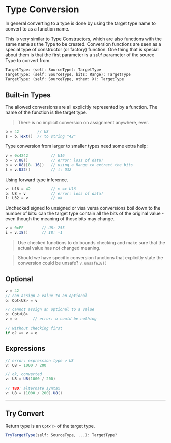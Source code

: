 # Type Conversion

In general converting to a type is done by using the target type name to convert to as a function name.

This is very similar to [Type Constructors](types.md$Type-Constructors), which are also functions with the same name as the Type to be created. Conversion functions are seen as a special type of constructor (or factory) function. One thing that is special about them is that the first parameter is a `self` parameter of the source Type to convert from.

```csharp
TargetType: (self: SourceType): TargetType
TargetType: (self: SourceType, bits: Range): TargetType
TargetType: (self: SourceType, other: X): TargetType
```

## Built-in Types

The allowed conversions are all explicitly represented by a function. The name of the function is the target type.

> There is no implicit conversion on assignment anywhere, ever.

```C#
b = 42        // U8
s = b.Text()  // to string "42"
```

Type conversion from larger to smaller types need some extra help:

```C#
v = 0x4242          // U16
b = v.U8()          // error: loss of data!
b = v.U8([8..16])   // using a Range to extract the bits
l = v.U32()         // l: U32
```

Using forward type inference.

```C#
v: U16 = 42         // v => U16
b: U8 = v           // error: loss of data!
l: U32 = v          // ok
```

Unchecked signed to unsigned or visa versa conversions boil down to the number of bits: can the target type contain all the bits of the original value - even though the meaning of those bits may change.

```C#
v = 0xFF        // U8: 255
i = v.I8()      // I8: -1
```

> Use checked functions to do bounds checking and make sure that the actual value has not changed meaning.

> Should we have specific conversion functions that explicitly state the conversion could be unsafe? `v.unsafeI8()`

## Optional

```csharp
v = 42
// can assign a value to an optional
o: Opt<U8> = v

// cannot assign an optional to a value
o: Opt<U8>
v = o       // error: o could be nothing

// without checking first
if o? => v = o
```

## Expressions

```csharp
// error: expression type > U8
v: U8 = 1000 / 200

// ok, converted
v: U8 = U8(1000 / 200)

// TBD: alternate syntax
v: U8 = (1000 / 200).U8()
```

----

## Try Convert

Return type is an `Opt<T>` of the target type.

```csharp
TryTargetType(self: SourceType, ...): TargetType?
```
